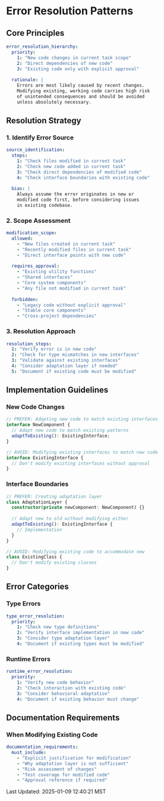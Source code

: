 # Error Resolution Patterns

## Core Principles
```yaml
error_resolution_hierarchy:
  priority:
    1: "New code changes in current task scope"
    2: "Direct dependencies of new code"
    3: "Existing code only with explicit approval"
  
  rationale: |
    Errors are most likely caused by recent changes.
    Modifying existing, working code carries high risk
    of unintended consequences and should be avoided
    unless absolutely necessary.
```

## Resolution Strategy
### 1. Identify Error Source
```yaml
source_identification:
  steps:
    1: "Check files modified in current task"
    2: "Check new code added in current task"
    3: "Check direct dependencies of modified code"
    4: "Check interface boundaries with existing code"
  
  bias: |
    Always assume the error originates in new or
    modified code first, before considering issues
    in existing codebase.
```

### 2. Scope Assessment
```yaml
modification_scope:
  allowed:
    - "New files created in current task"
    - "Recently modified files in current task"
    - "Direct interface points with new code"
  
  requires_approval:
    - "Existing utility functions"
    - "Shared interfaces"
    - "Core system components"
    - "Any file not modified in current task"
  
  forbidden:
    - "Legacy code without explicit approval"
    - "Stable core components"
    - "Cross-project dependencies"
```

### 3. Resolution Approach
```yaml
resolution_steps:
  1: "Verify error is in new code"
  2: "Check for type mismatches in new interfaces"
  3: "Validate against existing interfaces"
  4: "Consider adaptation layer if needed"
  5: "Document if existing code must be modified"
```

## Implementation Guidelines
### New Code Changes
```typescript
// PREFER: Adapting new code to match existing interfaces
interface NewComponent {
  // Adapt new code to match existing patterns
  adaptToExisting(): ExistingInterface;
}

// AVOID: Modifying existing interfaces to match new code
interface ExistingInterface {
  // Don't modify existing interfaces without approval
}
```

### Interface Boundaries
```typescript
// PREFER: Creating adaptation layer
class AdaptationLayer {
  constructor(private newComponent: NewComponent) {}
  
  // Adapt new to old without modifying either
  adaptToExisting(): ExistingInterface {
    // Implementation
  }
}

// AVOID: Modifying existing code to accommodate new
class ExistingClass {
  // Don't modify existing classes
}
```

## Error Categories
### Type Errors
```yaml
type_error_resolution:
  priority:
    1: "Check new type definitions"
    2: "Verify interface implementation in new code"
    3: "Consider type adaptation layer"
    4: "Document if existing types must be modified"
```

### Runtime Errors
```yaml
runtime_error_resolution:
  priority:
    1: "Verify new code behavior"
    2: "Check interaction with existing code"
    3: "Consider behavioral adaptation"
    4: "Document if existing behavior must change"
```

## Documentation Requirements
### When Modifying Existing Code
```yaml
documentation_requirements:
  must_include:
    - "Explicit justification for modification"
    - "Why adaptation layer is not sufficient"
    - "Risk assessment of changes"
    - "Test coverage for modified code"
    - "Approval reference if required"
```

Last Updated: 2025-01-09 12:40:21 MST

